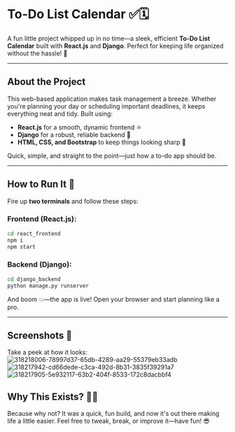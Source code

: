 # **To-Do List Calendar** ✅🗓️  

A fun little project whipped up in no time—a sleek, efficient **To-Do List Calendar** built with **React.js** and **Django**. Perfect for keeping life organized without the hassle! 🚀  

---  

## **About the Project**  
This web-based application makes task management a breeze. Whether you're planning your day or scheduling important deadlines, it keeps everything neat and tidy. Built using:  

- **React.js** for a smooth, dynamic frontend ⚛️  
- **Django** for a robust, reliable backend 🐍  
- **HTML, CSS, and Bootstrap** to keep things looking sharp 🎨  

Quick, simple, and straight to the point—just how a to-do app should be.  

---  

## **How to Run It** 🏃  

Fire up **two terminals** and follow these steps:  

### **Frontend (React.js):**  
```bash
cd react_frontend
npm i
npm start
```  

### **Backend (Django):**  
```bash
cd django_backend
python manage.py runserver
```  

And boom 💥—the app is live! Open your browser and start planning like a pro.  

---  

## **Screenshots** 📸  
Take a peek at how it looks:  
![318218006-78997d37-65db-4289-aa29-55379eb33adb](https://github.com/user-attachments/assets/72857b64-d3ba-446e-a475-ec8cac727f76)
![318217942-cd66dede-c3ca-492d-8b31-3835f39291a7](https://github.com/user-attachments/assets/935fb0ca-e035-42ed-951a-d04b7e9e1ca1)
![318217905-5e932117-63b2-404f-8533-172c8dacbbf4](https://github.com/user-attachments/assets/b63b0743-23d6-46d5-8e4e-8ed47fd86310)
 

## **Why This Exists?** 🤷‍♂️  
Because why not? It was a quick, fun build, and now it's out there making life a little easier. Feel free to tweak, break, or improve it—have fun! 😎  
